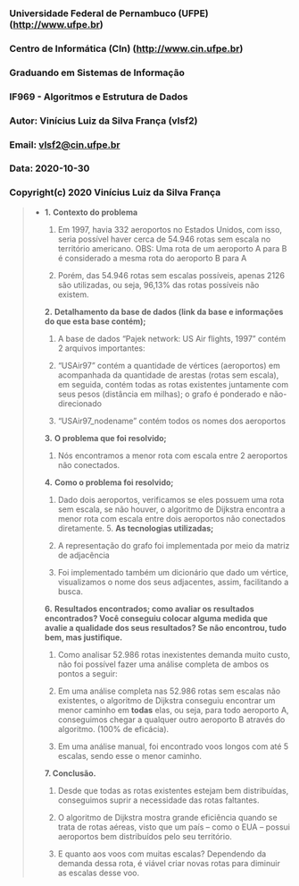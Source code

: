 ### Universidade Federal de Pernambuco (UFPE) (http://www.ufpe.br)
### Centro de Informática (CIn) (http://www.cin.ufpe.br)
### Graduando em Sistemas de Informação
### IF969 - Algoritmos e Estrutura de Dados

### Autor: Vinícius Luiz da Silva França (vlsf2)
### Email: vlsf2@cin.ufpe.br
### Data: 2020-10-30

### Copyright(c) 2020 Vinícius Luiz da Silva França

> - **1.**   **Contexto do problema**
>
>   1. Em 1997, havia 332 aeroportos no Estados Unidos, com isso, seria possível haver cerca de 54.946 rotas sem escala no território americano. OBS: Uma rota de um aeroporto A para B é considerado a mesma rota do aeroporto B para A
>
>   2. Porém, das 54.946 rotas sem escalas possíveis, apenas 2126 são utilizadas, ou seja, 96,13% das rotas possíveis não existem.
>
>   **2.**   **Detalhamento da base de dados (link da base e informações do que esta base contém);**
>
>   1. A base de dados “Pajek network: US Air flights, 1997” contém 2 arquivos importantes:
>
>   1. “USAir97” contém a quantidade de vértices (aeroportos) em acompanhada da quantidade de arestas (rotas sem escala), em seguida, contém todas as rotas existentes juntamente com seus pesos (distância em milhas); o grafo é ponderado e não-direcionado
>
>   2. “USAir97_nodename” contém todos os nomes dos aeroportos
>
>   **3.**   **O problema que foi resolvido;**
>
>   1. Nós encontramos a menor rota com escala entre 2 aeroportos não conectados. 
>
>   **4.**   **Como o problema foi resolvido;**
>
>   1. Dado dois aeroportos, verificamos se eles possuem uma rota sem escala, se não houver, o algoritmo de Dijkstra encontra a menor rota com escala entre dois aeroportos não conectados diretamente.
>      5. **As tecnologias utilizadas;**
>
>   1. A representação do grafo foi implementada por meio da matriz de adjacência
>
>   2.  Foi implementado também um dicionário que dado um vértice, visualizamos o nome dos seus adjacentes, assim, facilitando a busca.
>
>   **6.**   **Resultados encontrados; como avaliar os resultados encontrados? Você conseguiu colocar alguma medida que avalie a qualidade dos seus resultados? Se não encontrou, tudo bem, mas justifique.**
>
>   1. Como analisar 52.986 rotas inexistentes demanda muito custo, não foi possível fazer uma análise completa de ambos os pontos a seguir:
>
>   1. Em uma análise completa nas 52.986 rotas sem escalas não existentes, o algoritmo de Dijkstra conseguiu encontrar um menor caminho em **todas** elas, ou seja, para todo aeroporto A, conseguimos chegar a qualquer outro aeroporto B através do algoritmo. (100% de eficácia).
>
>   2. Em uma análise manual, foi encontrado voos longos com até 5 escalas, sendo esse o menor caminho.
>
>   **7.   Conclusão.**
>
>   1. Desde que todas as rotas existentes estejam bem distribuídas, conseguimos suprir a necessidade das rotas faltantes.
>
>   2. O algoritmo de Dijkstra mostra grande eficiência quando se trata de rotas aéreas, visto que um país – como o EUA – possui aeroportos bem distribuídos pelo seu território.
>
>   3. E quanto aos voos com muitas escalas? Dependendo da demanda dessa rota, é viável criar novas rotas para diminuir as escalas desse voo.
>
>    